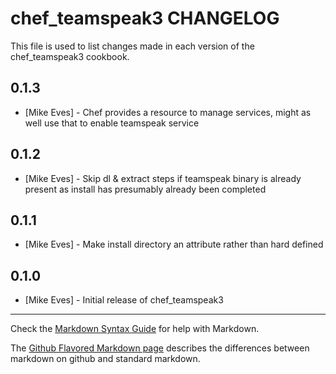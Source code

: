 chef_teamspeak3 CHANGELOG
=========================

This file is used to list changes made in each version of the chef_teamspeak3 cookbook.

0.1.3
-----
- [Mike Eves] - Chef provides a resource to manage services, might as well use that to enable teamspeak service

0.1.2
-----
- [Mike Eves] - Skip dl & extract steps if teamspeak binary is already present as install has presumably already been completed

0.1.1
-----
- [Mike Eves] - Make install directory an attribute rather than hard defined

0.1.0
-----
- [Mike Eves] - Initial release of chef_teamspeak3


- - -
Check the [Markdown Syntax Guide](http://daringfireball.net/projects/markdown/syntax) for help with Markdown.

The [Github Flavored Markdown page](http://github.github.com/github-flavored-markdown/) describes the differences between markdown on github and standard markdown.
